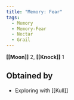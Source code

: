```yaml
---
title: "Memory: Fear"
tags:
  - Memory
  - Memory-Fear
  - Nectar
  - Grail
---
```


**[[Moon]]** 2, **[[Knock]]** 1

## Obtained by

- Exploring with [[Kull]]
